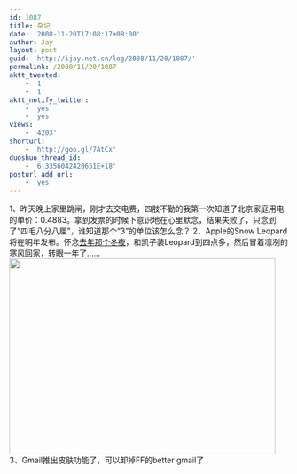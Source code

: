 ```yaml
---
id: 1087
title: 杂记
date: '2008-11-20T17:08:17+08:00'
author: Jay
layout: post
guid: 'http://ijay.net.cn/log/2008/11/20/1087/'
permalink: /2008/11/20/1087
aktt_tweeted:
    - '1'
    - '1'
aktt_notify_twitter:
    - 'yes'
    - 'yes'
views:
    - '4203'
shorturl:
    - 'http://goo.gl/7AtCx'
duoshuo_thread_id:
    - '6.3356042420651E+18'
posturl_add_url:
    - 'yes'
---
```


1、昨天晚上家里跳闸，刚才去交电费，四肢不勤的我第一次知道了北京家庭用电的单价：0.4883。拿到发票的时候下意识地在心里默念，结果失败了，只念到了“四毛八分八厘”，谁知道那个“3”的单位该怎么念？
2、Apple的Snow Leopard将在明年发布。怀念<a href="http://www.jayxu.com/2007/10/29/26" target="_self">去年那个冬夜</a>，和凯子装Leopard到四点多，然后冒着凛冽的寒风回家，转眼一年了……
<img src="http://www.jayxu.com/log/wp-content/uploads/2008/11/snow-leopard-q1-2009-lisa-slide.jpg" alt="" width="480" height="353" />
3、Gmail推出皮肤功能了，可以卸掉FF的better gmail了